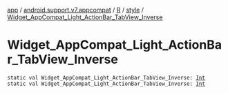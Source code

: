 [app](../../../index.md) / [android.support.v7.appcompat](../../index.md) / [R](../index.md) / [style](index.md) / [Widget_AppCompat_Light_ActionBar_TabView_Inverse](.)

# Widget_AppCompat_Light_ActionBar_TabView_Inverse

`static val Widget_AppCompat_Light_ActionBar_TabView_Inverse: `[`Int`](https://kotlinlang.org/api/latest/jvm/stdlib/kotlin/-int/index.html)
`static val Widget_AppCompat_Light_ActionBar_TabView_Inverse: `[`Int`](https://kotlinlang.org/api/latest/jvm/stdlib/kotlin/-int/index.html)